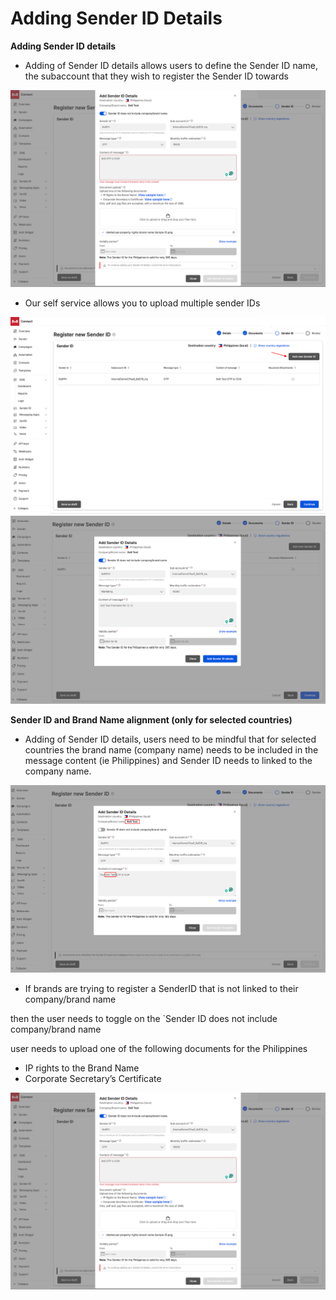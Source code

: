 # Adding Sender ID Details

**Adding Sender ID details**

* Adding of Sender ID details allows users to define the Sender ID name, the subaccount that they wish to register the Sender ID towards

![](../images/6cd1498b3aeddbd1353cb7f528423b23f358d464607ef7159f207ab0230e6220-unnamed_5.png)

* Our self service allows you to upload multiple sender IDs

![](../images/0194649400e0f3f4f864ae3ab2bc8c66e21641712f3eefdf4cfe460ae9e3b7e3-unnamed_6.png)
![](../images/872a00763be6d5bc6d757181343c61365a2ee93d2a09f339f7cbb330e9ae683f-unnamed_7.png)
  
**Sender ID and Brand Name alignment (only for selected countries)**

* Adding of Sender ID details, users need to be mindful that for selected countries the brand name (company name) needs to be included in the message content (ie Philippines) and Sender ID needs to linked to the company name.

![](../images/64d610e279607d21146d74a0d36ce2f245ed626309e92bf77abee739737dd1ac-unnamed_8.png)
  
* If brands are trying to register a SenderID that is not linked to their company/brand name  

then the user needs to toggle on the `Sender ID does not include company/brand name  

user needs to upload one of the following documents for the Philippines

* IP rights to the Brand Name
* Corporate Secretary’s Certificate

![](../images/9e6971d24e8a12533016ee847097a3d695be35e1633716349d1397e805fe3c93-unnamed_9.png)
